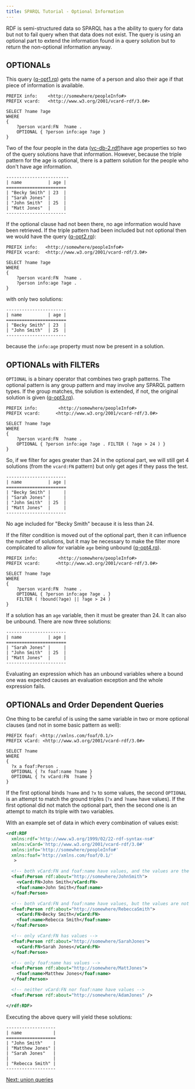 ```yaml
---
title: SPARQL Tutorial - Optional Information
---
```


RDF is semi-structured data so SPARQL has a the ability to query
for data but not to fail query when that data does not exist. The
query is using an optional part to extend the information found in
a query solution but to return the non-optional information
anyway.

## OPTIONALs

This query ([q-opt1.rq](sparql_data/q-opt1.rq)) gets the name of a person and
also their age if that piece of information is available.

```sparql
PREFIX info:    <http://somewhere/peopleInfo#>
PREFIX vcard:   <http://www.w3.org/2001/vcard-rdf/3.0#>

SELECT ?name ?age
WHERE
{
    ?person vcard:FN  ?name .
    OPTIONAL { ?person info:age ?age }
}
```

Two of the four people in the data ([vc-db-2.rdf](sparql_data/vc-db-2.rdf))have
age properties so two of the query solutions have that
information. However, because the triple pattern for the age is
optional, there is a pattern solution for the people who don't have
age information.

```turtle
------------------------
| name          | age |
=======================
| "Becky Smith" | 23  |
| "Sarah Jones" |     |
| "John Smith"  | 25  |
| "Matt Jones"  |     |
-----------------------
```

If the optional clause had not been there, no age information would
have been retrieved. If the triple pattern had been included but
not optional then we would have the query
([q-opt2.rq](sparql_data/q-opt2.rq)):

```sparql
PREFIX info:   <http://somewhere/peopleInfo#>
PREFIX vcard:  <http://www.w3.org/2001/vcard-rdf/3.0#>

SELECT ?name ?age
WHERE
{
    ?person vcard:FN  ?name .
    ?person info:age ?age .
}
```

with only two solutions:

```turtle
-----------------------
| name          | age |
=======================
| "Becky Smith" | 23  |
| "John Smith"  | 25  |
-----------------------
```

because the `info:age` property must now be present in a solution.

## OPTIONALs with FILTERs

`OPTIONAL` is a binary operator that combines two graph patterns.
The optional pattern is any group pattern and may involve any
SPARQL pattern types. If the group matches, the solution is
extended, if not, the original solution is given
([q-opt3.rq](sparql_data/q-opt3.rq)).

```sparql
PREFIX info:        <http://somewhere/peopleInfo#>
PREFIX vcard:      <http://www.w3.org/2001/vcard-rdf/3.0#>

SELECT ?name ?age
WHERE
{
    ?person vcard:FN  ?name .
    OPTIONAL { ?person info:age ?age . FILTER ( ?age > 24 ) }
}
```

So, if we filter for ages greater than 24 in the optional part, we
will still get 4 solutions (from the `vcard:FN` pattern) but only
get ages if they pass the test.

```turtle
-----------------------
| name          | age |
=======================
| "Becky Smith" |     |
| "Sarah Jones" |     |
| "John Smith"  | 25  |
| "Matt Jones"  |     |
-----------------------
```

No age included for "Becky Smith" because it is less than 24.

If the filter condition is moved out of the optional part, then it
can influence the number of solutions, but it may be necessary to
make the filter more complicated to allow for variable `age` being
unbound ([q-opt4.rq](sparql_data/q-opt4.rq)).

```sparql
PREFIX info:        <http://somewhere/peopleInfo#>
PREFIX vcard:      <http://www.w3.org/2001/vcard-rdf/3.0#>

SELECT ?name ?age
WHERE
{
    ?person vcard:FN  ?name .
    OPTIONAL { ?person info:age ?age . }
    FILTER ( !bound(?age) || ?age > 24 )
}
```

If a solution has an `age` variable, then it must be greater than
24. It can also be unbound. There are now three solutions:

```turtle
-----------------------
| name          | age |
=======================
| "Sarah Jones" |     |
| "John Smith"  | 25  |
| "Matt Jones"  |     |
-----------------------
```

Evaluating an expression which has an unbound variables where a
bound one was expected causes an evaluation exception and the whole
expression fails.

## OPTIONALs and Order Dependent Queries

One thing to be careful of is using the same variable in two or
more optional clauses (and not in some basic pattern as well):

```sparql
PREFIX foaf: <http://xmlns.com/foaf/0.1/>
PREFIX vCard: <http://www.w3.org/2001/vcard-rdf/3.0#>

SELECT ?name
WHERE
{
  ?x a foaf:Person .
  OPTIONAL { ?x foaf:name ?name }
  OPTIONAL { ?x vCard:FN  ?name }
}
```

If the first optional binds `?name` and `?x` to some values, the
second `OPTIONAL` is an attempt to match the ground triples (`?x`
and `?name` have values). If the first optional did not
match the optional part, then the second one is an attempt to match
its triple with two variables.

With an example set of data in which every combination of values exist:

```xml
<rdf:RDF
  xmlns:rdf='http://www.w3.org/1999/02/22-rdf-syntax-ns#'
  xmlns:vCard='http://www.w3.org/2001/vcard-rdf/3.0#'
  xmlns:info='http://somewhere/peopleInfo#'
  xmlns:foaf='http://xmlns.com/foaf/0.1/'
   >

  <!-- both vCard:FN and foaf:name have values, and the values are the same -->
  <foaf:Person rdf:about="http://somewhere/JohnSmith">
    <vCard:FN>John Smith</vCard:FN>
    <foaf:name>John Smith</foaf:name>
  </foaf:Person>

  <!-- both vCard:FN and foaf:name have values, but the values are not the same -->
  <foaf:Person rdf:about="http://somewhere/RebeccaSmith">
    <vCard:FN>Becky Smith</vCard:FN>
    <foaf:name>Rebecca Smith</foaf:name>
  </foaf:Person>

  <!-- only vCard:FN has values -->
  <foaf:Person rdf:about="http://somewhere/SarahJones">
    <vCard:FN>Sarah Jones</vCard:FN>
  </foaf:Person>

  <!-- only foaf:name has values -->
  <foaf:Person rdf:about="http://somewhere/MattJones">
    <foaf:name>Matthew Jones</foaf:name>
  </foaf:Person>

  <!-- neither vCard:FN nor foaf:name have values -->
  <foaf:Person rdf:about="http://somewhere/AdamJones" />

</rdf:RDF>
```

Executing the above query will yield these solutions:

```turtle
-------------------
| name            |
===================
| "John Smith"    |
| "Matthew Jones" |
| "Sarah Jones"   |
|                 |
| "Rebecca Smith" |
-------------------
```

[Next: union queries](sparql_union.html)



